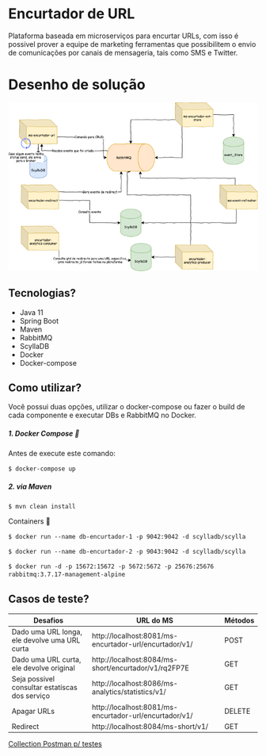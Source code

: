 #   Encurtador de URL

Plataforma baseada em microserviços para encurtar URLs, com isso é possivel prover a equipe de marketing ferramentas que possibilitem o envio de comunicações por canais de mensageria, tais como SMS e Twitter.

#  Desenho de solução

![Alt Text](https://github.com/jmaciel33/encurtador-url/blob/master/Encurtador%20URL.png)

## Tecnologias?

- Java 11
- Spring Boot
- Maven
- RabbitMQ
- ScyllaDB
- Docker
- Docker-compose
 
## Como utilizar?
 
Você possui duas opções, utilizar o docker-compose ou fazer o build de cada componente e executar DBs e RabbitMQ no Docker.

##### 1. Docker Compose :whale:

Antes de execute este comando:

```
$ docker-compose up
```

##### 2. via Maven

```
$ mvn clean install  
```

Containers :whale: 

```
$ docker run --name db-encurtador-1 -p 9042:9042 -d scylladb/scylla  
```
```
$ docker run --name db-encurtador-2 -p 9043:9042 -d scylladb/scylla 
```
```
$ docker run -d -p 15672:15672 -p 5672:5672 -p 25676:25676 rabbitmq:3.7.17-management-alpine  
```



## Casos de teste?


| Desafios  |  URL do MS  | Métodos |
| ------------------- | ------------------- |------------------- |
|  Dado uma URL longa, ele devolve uma URL curta |  http://localhost:8081/ms-encurtador-url/encurtador/v1/ | POST |
|  Dado uma URL curta, ele devolve  original |  http://localhost:8084/ms-short/encurtador/v1/rq2FP7E | GET |
|  Seja possivel consultar estatíscas dos serviço |  http://localhost:8086/ms-analytics/statistics/v1/ | GET |
|  Apagar URLs  |  http://localhost:8081/ms-encurtador-url/encurtador/v1/ | DELETE |
|  Redirect |  http://localhost:8084/ms-short/v1/| GET |

  [Collection Postman p/ testes](https://github.com/jmaciel33/encurtador-url/blob/master/Encurtador%20URLs.postman_collection.json)



